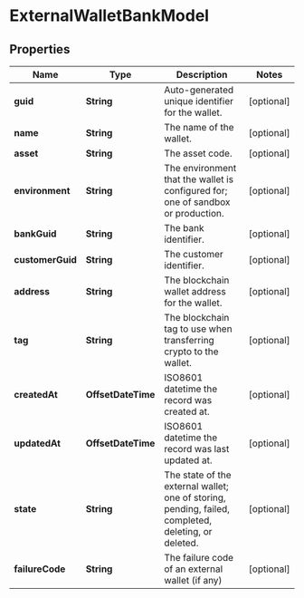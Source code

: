 

# ExternalWalletBankModel


## Properties

| Name | Type | Description | Notes |
|------------ | ------------- | ------------- | -------------|
|**guid** | **String** | Auto-generated unique identifier for the wallet. |  [optional] |
|**name** | **String** | The name of the wallet. |  [optional] |
|**asset** | **String** | The asset code. |  [optional] |
|**environment** | **String** | The environment that the wallet is configured for; one of sandbox or production. |  [optional] |
|**bankGuid** | **String** | The bank identifier. |  [optional] |
|**customerGuid** | **String** | The customer identifier. |  [optional] |
|**address** | **String** | The blockchain wallet address for the wallet. |  [optional] |
|**tag** | **String** | The blockchain tag to use when transferring crypto to the wallet. |  [optional] |
|**createdAt** | **OffsetDateTime** | ISO8601 datetime the record was created at. |  [optional] |
|**updatedAt** | **OffsetDateTime** | ISO8601 datetime the record was last updated at. |  [optional] |
|**state** | **String** | The state of the external wallet; one of storing, pending, failed, completed, deleting, or deleted. |  [optional] |
|**failureCode** | **String** | The failure code of an external wallet (if any) |  [optional] |



